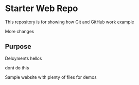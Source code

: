 # Starter Web Repo

This repository is for showing how Git and GitHub work example

More changes 

## Purpose

Deloyments 
hellos

dont do this

Sample website with plenty of files for demos